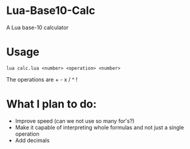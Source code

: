 # Lua-Base10-Calc
A Lua base-10 calculator

# Usage

```
lua calc.lua <number> <operation> <number>
```

The operations are + - x / ^ !

# What I plan to do:
- Improve speed (can we not use so many for's?)
- Make it capable of interpreting whole formulas and not just a single operation
- Add decimals
